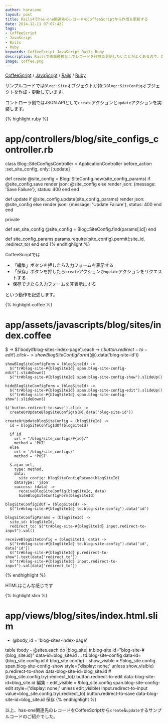 ```yaml
---
author: haracane
layout: post
title: Rails4でhas-one関連先のレコードをCoffeeScriptから作成＆更新する
date: 2014-12-11 07:07:43J
tags:
- CoffeeScript
- JavaScript
- Rails
- Ruby
keywords: CoffeeScript JavaScript Rails Ruby
description: Railsで画面遷移なしでレコードを作成＆更新したいことがよくあるので、CoffeeScriptを使った実装パターンをまとめてみました。
image: coffee.png
---
```

[CoffeeScript](/tags/coffeescript/) / [JavaScript](/tags/javascript/) / [Rails](/tags/rails/) / [Ruby](/tags/ruby/)

サンプルコードでは`Blog::Site`オブジェクトが持つ`Blog::SiteConfig`オブジェクトを作成・更新しています。

コントローラ側ではJSON APIとして`create`アクションと`update`アクションを実装します。

{% highlight ruby %}
# app/controllers/blog/site_configs_controller.rb
class Blog::SiteConfigsController < ApplicationController
  before_action :set_site_config, only: [:update]

  def create
    @site_config =
      Blog::SiteConfig.new(site_config_params)
    if @site_config.save
      render json: @site_config
    else
      render json: {message: 'Save Failure'}, status: 400
    end
  end

  def update
    if @site_config.update(site_config_params)
      render json: @site_config
    else
      render json: {message: 'Update Failure'}, status: 400
    end
  end

  private

  def set_site_config
    @site_config = Blog::SiteConfig.find(params[:id])
  end

  def site_config_params
    params.require(:site_config).permit(:site_id, :redirect_to)
  end
end
{% endhighlight %}

CoffeeScriptでは

* 「編集」ボタンを押したら入力フォームを表示する
* 「保存」ボタンを押したら`create`アクションか`update`アクションをリクエストする
* 保存できたら入力フォームを非表示にする

という動作を記述します。

{% highlight coffee %}
# app/assets/javascripts/blog/sites/index.coffee
$ ->
  $('body#blog-sites-index-page').each ->
    $('button.redirect-to-edit').click ->
      showBlogSiteConfigForm($(@).data('blog-site-id'))

    showBlogSiteConfigForm = (blogSiteId) ->
      $("tr#blog-site-#{blogSiteId} span.blog-site-config-edit").slideDown()
      $("tr#blog-site-#{blogSiteId} span.blog-site-config-show").slideUp()

    hideBlogSiteConfigForm = (blogSiteId) ->
      $("tr#blog-site-#{blogSiteId} span.blog-site-config-edit").slideUp()
      $("tr#blog-site-#{blogSiteId} span.blog-site-config-show").slideDown()

    $('button.redirect-to-save').click ->
      createOrUpdateBlogSiteConfig($(@).data('blog-site-id'))

    createOrUpdateBlogSiteConfig = (blogSiteId) ->
      id = blogSiteConfigIdOf(blogSiteId)

      if id
        url = "/blog/site_configs/#{id}/"
        method = 'PUT'
      else
        url = '/blog/site_configs/'
        method = 'POST'

      $.ajax url,
        type: method,
        data:
          site_config: blogSiteConfigParams(blogSiteId)
        dataType: 'json'
        success: (data) ->
          receiveBlogSiteConfig(blogSiteId, data)
          hideBlogSiteConfigForm(blogSiteId)

    blogSiteConfigIdOf = (blogSiteId) ->
      $("tr#blog-site-#{blogSiteId} td.blog-site-config").data('id')

    blogSiteConfigParams = (blogSiteId) ->
      site_id: blogSiteId,
      redirect_to: $("tr#blog-site-#{blogSiteId} input.redirect-to-input").val()

    receiveBlogSiteConfig = (blogSiteId, data) ->
      $("tr#blog-site-#{blogSiteId} td.blog-site-config").data('id', data['id'])
      $("tr#blog-site-#{blogSiteId} p.redirect-to-show").text(data['redirect_to'])
      $("tr#blog-site-#{blogSiteId} input.redirect-to-input").val(data['redirect_to'])
{% endhighlight %}

HTMLはこんな感じです

{% highlight slim %}
# app/views/blog/sites/index.html.slim
- @body_id = 'blog-sites-index-page'

table
  tbody
    - @sites.each do |blog_site|
      tr.blog-site id="blog-site-#{blog_site.id}" data-id=blog_site.id
        ...
        td.blog-site-config data-id=(blog_site.config.id if blog_site.config)
          - show_visible = !!blog_site.config
          span.blog-site-config-show style=('display: none;' unless show_visible)
            p.redirect-to-show data-blog-site-id=blog_site.id #{blog_site.config.try(:redirect_to)}
            button.redirect-to-edit data-blog-site-id=blog_site.id 編集
          - edit_visible = !blog_site.config
          span.blog-site-config-edit style=('display: none;' unless edit_visible)
            input.redirect-to-input value=blog_site.config.try(:redirect_to)
            button.redirect-to-save data-blog-site-id=blog_site.id 保存
{% endhighlight %}

以上、has-one関連先のレコードをCoffeeScriptから`create`&`update`するサンプルコードのご紹介でした。
